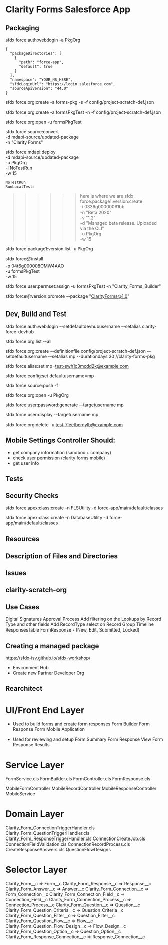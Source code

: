 # Clarity Forms Salesforce App

## Packaging
sfdx force:auth:web:login -a PkgOrg

```
{
  "packageDirectories": [
    {
      "path": "force-app",
      "default": true
    }
  ],
  "namespace": "YOUR_NS_HERE",
  "sfdcLoginUrl": "https://login.salesforce.com",
  "sourceApiVersion": "44.0"
}
```

sfdx force:org:create -a forms-pkg -s -f config/project-scratch-def.json

sfdx force:org:create -a formsPkgTest -n -f config/project-scratch-def.json

sfdx force:org:open -u formsPkgTest

sfdx force:source:convert \
    -d mdapi-source/updated-package \
    -n "Clarity Forms"

sfdx force:mdapi:deploy \
    -d mdapi-source/updated-package \
    -u PkgOrg \
    -l NoTestRun \
    -w 15

    NoTestRun
    RunLocalTests

>>>>>> here is where we are
sfdx force:package1:version:create \
    -i 0336g00000061bb \
    -n "Beta 2020" \
    -v "1.2" \
    -d "Managed beta release. Uploaded via the CLI" \
    -u PkgOrg \
    -w 15

sfdx force:package1:version:list -u PkgOrg

sfdx force:package:install \
    -p 04t6g000008OMW4AAO \
    -u formsPkgTest \
    -w 15

sfdx force:user:permset:assign -u formsPkgTest -n "Clarity_Forms_Builder"

sfdx force:package:version:promote --package "ClarityForms@1.0"

## Dev, Build and Test
sfdx force:auth:web:login --setdefaultdevhubusername --setalias clarity-force-devhub

sfdx force:org:list --all

sfdx force:org:create --definitionfile config/project-scratch-def.json --setdefaultusername --setalias mp --durationdays 30 //clarity-forms-pkg

sfdx force:alias:set mp=test-swh1c3mcdd2k@example.com

sfdx force:config:set defaultusername=mp

sfdx force:source:push -f

sfdx force:org:open -u PkgOrg

sfdx force:user:password:generate --targetusername mp

sfdx force:user:display --targetusername mp

sfdx force:org:delete -u test-7leetbcrqylb@example.com

## Mobile Settings Controller Should:

- get company information (sandbox + company)
- check user permission (clarity forms mobile)
- get user info 

## Tests

## Security Checks 

sfdx force:apex:class:create -n FLSUtility -d force-app/main/default/classes

sfdx force:apex:class:create -n DatabaseUtility -d force-app/main/default/classes


## Resources


## Description of Files and Directories


## Issues


## clarity-scratch-org 

## Use Cases
Digital Signatures Approval Process
Add filtering on the Lookups by Record Type and other fields
Add RecordType select on Record Group
Timeline
ResponsesTable
FormResponse - (New, Edit, Submitted, Locked)

## Creating a managed package

https://sfdx-isv.github.io/sfdx-workshop/

- Environment Hub
- Create new Partner Developer Org


## Rearchitect 

# UI/Front End Layer

- Used to build forms and create form responses
Form Builder
Form Response 
Form Mobile Application 

- Used for reviewing and setup
Form Summary 
Form Response View
Form Response Results


# Service Layer
FormService.cls
FormBuilder.cls
FormController.cls
FormResponse.cls

MobileFormController
MobileRecordController
MobileResponseController
MobileService

# Domain Layer
Clarity_Form_ConnectionTriggerHandler.cls
Clarity_Form_QuestionTriggerHandler.cls
Clarity_Form_ResponseTriggerHandler.cls
ConnectionCreateJob.cls
ConnectionFieldValidation.cls
ConnectionRecordProcess.cls
CreateResponseAnswers.cls
QuestionFlowDesigns

# Selector Layer

Clarity_Form__c => Form__c
Clarity_Form_Response__c => Response__c
Clarity_Form_Answer__c => Answer__c
Clarity_Form_Connection__c => Form_Connection__c
Clarity_Form_Connection_Field__c => Connection_Field__c
Clarity_Form_Connection_Process__c => Connection_Process__c
Clarity_Form_Question__c => Question__c
Clarity_Form_Question_Criteria__c => Question_Criteria__c
Clarity_Form_Question_Filter__c => Question_Filter__c
Clarity_Form_Question_Flow__c => Flow__c
Clarity_Form_Question_Flow_Design__c => Flow_Design__c
Clarity_Form_Question_Option__c => Question_Option__c
Clarity_Form_Response_Connection__c => Response_Connection__c